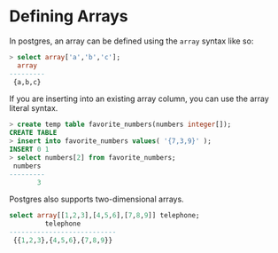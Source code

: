 # Defining Arrays

In postgres, an array can be defined using the `array` syntax like so:

```sql
> select array['a','b','c'];
  array
---------
 {a,b,c}
```

If you are inserting into an existing array column, you can use the array literal syntax.

```sql
> create temp table favorite_numbers(numbers integer[]);
CREATE TABLE
> insert into favorite_numbers values( '{7,3,9}' );
INSERT 0 1
> select numbers[2] from favorite_numbers;
 numbers
---------
       3
```

Postgres also supports two-dimensional arrays.

```sql
select array[[1,2,3],[4,5,6],[7,8,9]] telephone;
         telephone
---------------------------
 {{1,2,3},{4,5,6},{7,8,9}}
```
